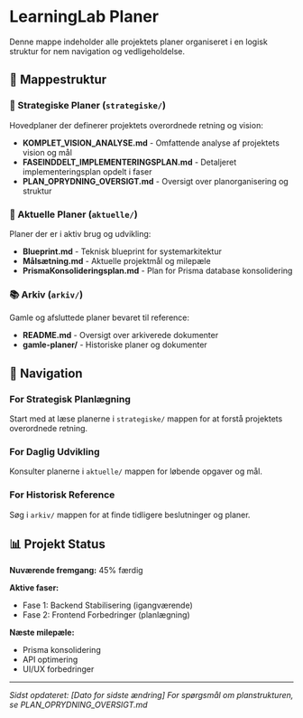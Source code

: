# LearningLab Planer

Denne mappe indeholder alle projektets planer organiseret i en logisk struktur for nem navigation og vedligeholdelse.

## 📁 Mappestruktur

### 🎯 Strategiske Planer (`strategiske/`)

Hovedplaner der definerer projektets overordnede retning og vision:

- **KOMPLET_VISION_ANALYSE.md** - Omfattende analyse af projektets vision og mål
- **FASEINDDELT_IMPLEMENTERINGSPLAN.md** - Detaljeret implementeringsplan opdelt i faser
- **PLAN_OPRYDNING_OVERSIGT.md** - Oversigt over planorganisering og struktur

### 🚀 Aktuelle Planer (`aktuelle/`)

Planer der er i aktiv brug og udvikling:

- **Blueprint.md** - Teknisk blueprint for systemarkitektur
- **Målsætning.md** - Aktuelle projektmål og milepæle
- **PrismaKonsolideringsplan.md** - Plan for Prisma database konsolidering

### 📚 Arkiv (`arkiv/`)

Gamle og afsluttede planer bevaret til reference:

- **README.md** - Oversigt over arkiverede dokumenter
- **gamle-planer/** - Historiske planer og dokumenter

## 🧭 Navigation

### For Strategisk Planlægning

Start med at læse planerne i `strategiske/` mappen for at forstå projektets overordnede retning.

### For Daglig Udvikling

Konsulter planerne i `aktuelle/` mappen for løbende opgaver og mål.

### For Historisk Reference

Søg i `arkiv/` mappen for at finde tidligere beslutninger og planer.

## 📊 Projekt Status

**Nuværende fremgang:** 45% færdig

**Aktive faser:**

- Fase 1: Backend Stabilisering (igangværende)
- Fase 2: Frontend Forbedringer (planlægning)

**Næste milepæle:**

- Prisma konsolidering
- API optimering
- UI/UX forbedringer

---

_Sidst opdateret: [Dato for sidste ændring]_
_For spørgsmål om planstrukturen, se PLAN_OPRYDNING_OVERSIGT.md_
